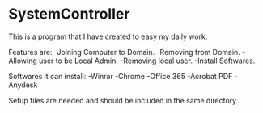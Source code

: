 # SystemController

This is a program that I have created to easy my daily work.

Features are:
-Joining Computer to Domain.
-Removing from Domain.
-Allowing user to be Local Admin.
-Removing local user.
-Install Softwares.

Softwares it can install:
-Winrar
-Chrome
-Office 365
-Acrobat PDF
-Anydesk

Setup files are needed and should be included in the same directory. 
